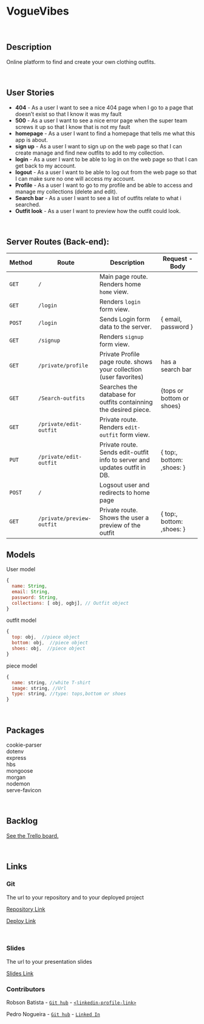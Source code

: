 # VogueVibes

<br>

## Description

Online platform to find and create your own clothing outfits.

<br>

## User Stories

- **404** - As a user I want to see a nice 404 page when I go to a page that doesn’t exist so that I know it was my fault
- **500** - As a user I want to see a nice error page when the super team screws it up so that I know that is not my fault
- **homepage** - As a user I want to find a homepage that tells me what this app is about. 
- **sign up** - As a user I want to sign up on the web page so that I can create manage and find new outfits to add to my collection.
- **login** - As a user I want to be able to log in on the web page so that I can get back to my account.
- **logout** - As a user I want to be able to log out from the web page so that I can make sure no one will access my account.
- **Profile** - As a user I want to go to my profile and be able to access and manage my collections (delete and edit).
- **Search bar** - As a user I want to see a list of outfits relate to what i searched.
- **Outfit look** - As a user I want to preview how the outfit could look.

<br>

## Server Routes (Back-end):

| **Method** | **Route**                          | **Description**                                              | Request  - Body                                          |
| ---------- | ---------------------------------- | ------------------------------------------------------------ | -------------------------------------------------------- |
| `GET`      | `/`                                | Main page route.  Renders home `home` view.                 |                                                          |
| `GET`      | `/login`                           | Renders `login` form view.                                   |                                                          |
| `POST`     | `/login`                           | Sends Login form data to the server.                         | { email, password }                                      |
| `GET`      | `/signup`                          | Renders `signup` form view.                                  |                                                          |
| `GET`     | `/private/profile`                  | Private Profile page route. shows your collection (user favorites) | has a search bar                              |
| `GET`     | `/Search-outfits`                    | Searches the database for outfits containning the desired piece. |  {tops or bottom or shoes}                                     |
| `GET`      | `/private/edit-outfit`            | Private route. Renders `edit-outfit` form view.             |                                                          |
| `PUT`      | `/private/edit-outfit`            | Private route. Sends edit-outfit info to server and updates outfit in DB. | { top:, bottom: ,shoes: } |
| `POST`      | `/`            | Logsout user and redirects to home page| |
| `GET`      | `/private/preview-outfit`            | Private route. Shows the user a preview of the outfit | { top:, bottom: ,shoes: } |

## Models

User model

```javascript
{
  name: String,
  email: String,
  password: String,
  collections: [ obj, ogbj], // Outfit object
}
```

outfit model

```javascript
{
  top: obj,  //piece object
  bottom: obj,  //piece object
  shoes: obj,  //piece object
}
```

piece model

```javascript
{
  name: string, //white T-shirt
  image: string, //Url
  type: string, //type: tops,bottom or shoes
}
```

<br>

## Packages
cookie-parser <br>
dotenv <br>
express <br>
hbs <br>
mongoose <br>
morgan <br>
nodemon <br>
serve-favicon <br>

<br>

## Backlog

[See the Trello board.](https://trello.com/b/Ni3giVKf/ironhackproject)

<br>

## Links

### Git

The url to your repository and to your deployed project

[Repository Link]()

[Deploy Link]()

<br>

### Slides

The url to your presentation slides

[Slides Link](https://docs.google.com/presentation/d/1P5FIi0vHZBUcgUtmt1M4_lLCO5dwdJ4UOgtJa4ehGfk/edit?usp=sharing)

### Contributors
Robson Batista - [`Git hub`](https://github.com/RobBatista) - [`<linkedin-profile-link>`](https://www.linkedin.com/in/person1-username)

Pedro Nogueira - [`Git hub`](https://github.com/Pedro-No) - [`Linked In`](https://www.linkedin.com/in/pedro-nogueira-924851249/)